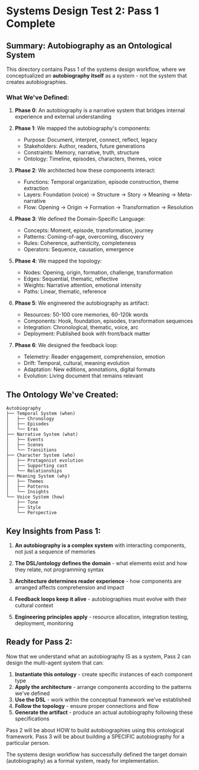 # Systems Design Test 2: Pass 1 Complete

## Summary: Autobiography as an Ontological System

This directory contains Pass 1 of the systems design workflow, where we conceptualized an **autobiography itself** as a system - not the system that creates autobiographies.

### What We've Defined:

1. **Phase 0**: An autobiography is a narrative system that bridges internal experience and external understanding

2. **Phase 1**: We mapped the autobiography's components:
   - Purpose: Document, interpret, connect, reflect, legacy
   - Stakeholders: Author, readers, future generations
   - Constraints: Memory, narrative, truth, structure
   - Ontology: Timeline, episodes, characters, themes, voice

3. **Phase 2**: We architected how these components interact:
   - Functions: Temporal organization, episode construction, theme extraction
   - Layers: Foundation (voice) → Structure → Story → Meaning → Meta-narrative
   - Flow: Opening → Origin → Formation → Transformation → Resolution

4. **Phase 3**: We defined the Domain-Specific Language:
   - Concepts: Moment, episode, transformation, journey
   - Patterns: Coming-of-age, overcoming, discovery
   - Rules: Coherence, authenticity, completeness
   - Operators: Sequence, causation, emergence

5. **Phase 4**: We mapped the topology:
   - Nodes: Opening, origin, formation, challenge, transformation
   - Edges: Sequential, thematic, reflective
   - Weights: Narrative attention, emotional intensity
   - Paths: Linear, thematic, reference

6. **Phase 5**: We engineered the autobiography as artifact:
   - Resources: 50-100 core memories, 60-120k words
   - Components: Hook, foundation, episodes, transformation sequences
   - Integration: Chronological, thematic, voice, arc
   - Deployment: Published book with front/back matter

7. **Phase 6**: We designed the feedback loop:
   - Telemetry: Reader engagement, comprehension, emotion
   - Drift: Temporal, cultural, meaning evolution  
   - Adaptation: New editions, annotations, digital formats
   - Evolution: Living document that remains relevant

## The Ontology We've Created:

```
Autobiography
├── Temporal System (when)
│   ├── Chronology
│   ├── Episodes  
│   └── Eras
├── Narrative System (what)
│   ├── Events
│   ├── Scenes
│   └── Transitions
├── Character System (who)
│   ├── Protagonist evolution
│   ├── Supporting cast
│   └── Relationships
├── Meaning System (why)
│   ├── Themes
│   ├── Patterns
│   └── Insights
└── Voice System (how)
    ├── Tone
    ├── Style
    └── Perspective
```

## Key Insights from Pass 1:

1. **An autobiography is a complex system** with interacting components, not just a sequence of memories

2. **The DSL/ontology defines the domain** - what elements exist and how they relate, not programming syntax

3. **Architecture determines reader experience** - how components are arranged affects comprehension and impact

4. **Feedback loops keep it alive** - autobiographies must evolve with their cultural context

5. **Engineering principles apply** - resource allocation, integration testing, deployment, monitoring

## Ready for Pass 2:

Now that we understand what an autobiography IS as a system, Pass 2 can design the multi-agent system that can:

1. **Instantiate this ontology** - create specific instances of each component type
2. **Apply the architecture** - arrange components according to the patterns we've defined
3. **Use the DSL** - work within the conceptual framework we've established
4. **Follow the topology** - ensure proper connections and flow
5. **Generate the artifact** - produce an actual autobiography following these specifications

Pass 2 will be about HOW to build autobiographies using this ontological framework.
Pass 3 will be about building a SPECIFIC autobiography for a particular person.

The systems design workflow has successfully defined the target domain (autobiography) as a formal system, ready for implementation.
